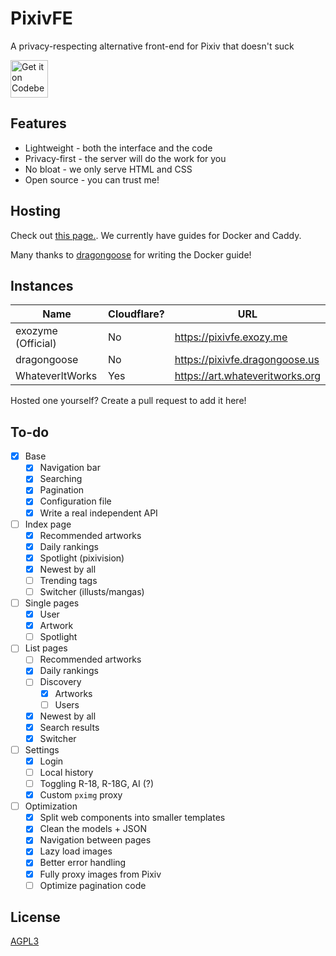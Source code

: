 # PixivFE

A privacy-respecting alternative front-end for Pixiv that doesn't suck

<p>
<a href="https://codeberg.org/vnpower/pixivfe">
<img alt="Get it on Codeberg" src="https://get-it-on.codeberg.org/get-it-on-blue-on-white.png" height="60">
</a>
</p>

## Features

- Lightweight - both the interface and the code
- Privacy-first - the server will do the work for you
- No bloat - we only serve HTML and CSS
- Open source - you can trust me!

## Hosting

Check out [this page.](https://codeberg.org/VnPower/pixivfe/wiki/Hosting). We currently have guides for Docker and Caddy.

Many thanks to [dragongoose](https://codeberg.org/dragongoose) for writing the Docker guide!

## Instances

| Name               | Cloudflare? | URL                            |
|--------------------|-------------|--------------------------------|
| exozyme (Official) | No          | https://pixivfe.exozy.me       |
| dragongoose        | No          | https://pixivfe.dragongoose.us |
| WhateverItWorks    | Yes         | https://art.whateveritworks.org |

Hosted one yourself? Create a pull request to add it here!

## To-do

- [x] Base
  - [x] Navigation bar
  - [x] Searching
  - [x] Pagination
  - [x] Configuration file
  - [x] Write a real independent API
- [ ] Index page
  - [x] Recommended artworks
  - [x] Daily rankings
  - [x] Spotlight (pixivision)
  - [x] Newest by all
  - [ ] Trending tags
  - [ ] Switcher (illusts/mangas)
- [ ] Single pages
  - [x] User
  - [x] Artwork
  - [ ] Spotlight
- [ ] List pages
  - [ ] Recommended artworks
  - [x] Daily rankings
  - [ ] Discovery
    - [x] Artworks
    - [ ] Users
  - [x] Newest by all
  - [x] Search results
  - [x] Switcher
- [ ] Settings
  - [x] Login
  - [ ] Local history
  - [ ] Toggling R-18, R-18G, AI (?)
  - [x] Custom `pximg` proxy
- [ ] Optimization
  - [x] Split web components into smaller templates
  - [x] Clean the models + JSON
  - [x] Navigation between pages
  - [x] Lazy load images
  - [x] Better error handling
  - [x] Fully proxy images from Pixiv
  - [ ] Optimize pagination code

## License

[AGPL3](https://www.gnu.org/licenses/agpl-3.0.txt)
